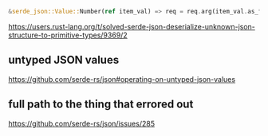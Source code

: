 ```rust
&serde_json::Value::Number(ref item_val) => req = req.arg(item_val.as_f64().expect("f64 value")),
```

https://users.rust-lang.org/t/solved-serde-json-deserialize-unknown-json-structure-to-primitive-types/9369/2

## untyped JSON values

https://github.com/serde-rs/json#operating-on-untyped-json-values

## full path to the thing that errored out

https://github.com/serde-rs/json/issues/285